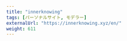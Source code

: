 ```yaml
---
title: "innerknowing"
tags: [パーソナルサイト, モデラー]
externalUrl: "https://innerknowing.xyz/en/"
weight: 611
---
```

